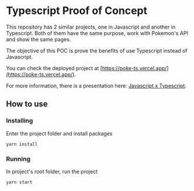 # Typescript Proof of Concept

This repository has 2 similar projects, one in Javascript and another in Typescript. Both of them have the same purpose, work with Pokemon's API and show the same pages. 

The objective of this POC is prove the benefits of use Typescript instead of Javascript.

You can check the deployed project at [https://poke-ts.vercel.app/](https://poke-ts.vercel.app/).

For more information, there is a presentation here: [Javascript x Typescript](https://docs.google.com/presentation/d/1x-rN71tvo11_GqUUX6t8b0qmYtd4sc_RGHD4RzCe9pc/edit?usp=sharing).

## How to use

### Installing
Enter the project folder and install packages

```
yarn install
```

### Running
In project's root folder, run the project

```
yarn start
```
